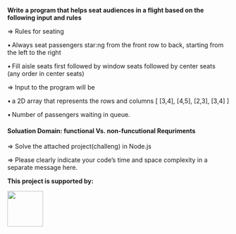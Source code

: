 **Write	a	program	that	helps	seat	audiences	in	a	flight	based	on	the following	input	and rules**

=> Rules	for	seating	

  • Always	seat	passengers	star:ng	from	the	front	row	to	back, starting	from the	left to	the	right
  
  • Fill	aisle	seats	first	followed	by	window	seats	followed	by	center seats	(any	order	in	center	seats)	

=> Input	to	the	program	will be		
 
  • a	2D	array	that	represents	the	rows	and	columns	[	[3,4],	[4,5], [2,3],	[3,4]	]
  
  • Number of passengers waiting	in	queue.

#### Soluation Domain: functional Vs. non-funcutional Requriments
=> Solve the attached project(challeng) in Node.js

=> Please clearly indicate your code’s time and space complexity in a separate message here.

**<p>This project is supported by:</p>**
<p>
  <a href="https://www.youtube.com/@tubatecha">
    <img src="https://github.com/esrael-github/my-doc-archive/blob/tubatecha-archive/IMG-logo.jpg" width="81px">
  </a>
</p>
